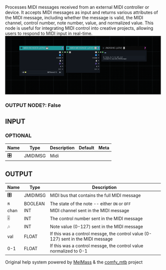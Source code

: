   
Processes MIDI messages received from an external MIDI controller or device. It accepts MIDI messages as input and returns various attributes of the MIDI message, including whether the message is valid, the MIDI channel, control number, note number, value, and normalized value. This node is useful for integrating MIDI control into creative projects, allowing users to respond to MIDI input in real-time.  
![MIDI MESSAGE](https://raw.githubusercontent.com/Amorano/Jovimetrix-examples/master/node/MIDI%20MESSAGE/MIDI%20MESSAGE.png)
### OUTPUT NODE?: False
INPUT
-----
### OPTIONAL
| Name | Type | Description | Default | Meta |
| --- | --- | --- | --- | --- |
| 🎛️ | JMIDIMSG | Midi |  |  |
OUTPUT
------
| Name | Type | Description |
| --- | --- | --- |
| 🎛️ | JMIDIMSG | MIDI bus that contains the full MIDI message |
| 🔛 | BOOLEAN | The state of the note -- either `ON` or `OFF` |
| chan | INT | MIDI channel sent in the MIDI message |
| 🎚️ | INT | The control number sent in the MIDI message |
| 🎶 | INT | Note value (0-127) sent in the MIDI message |
| val | FLOAT | If this was a control messge, the control value (0-127) sent in the MIDI message |
| 0-1 | FLOAT | If this was a control messge, the control value normalized to 0-1 |
Original help system powered by [MelMass](https://github.com/melMass) & the [comfy\_mtb](https://github.com/melMass/comfy_mtb) project